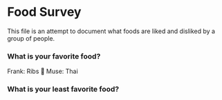 # Food Survey

This file is an attempt to document what foods are liked and disliked by a group of people.

### What is your favorite food?
Frank: Ribs :meat_on_bone:
Muse: Thai
### What is your least favorite food?
